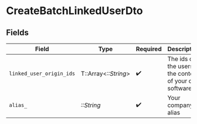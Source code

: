 # CreateBatchLinkedUserDto


## Fields

| Field                                                    | Type                                                     | Required                                                 | Description                                              | Example                                                  |
| -------------------------------------------------------- | -------------------------------------------------------- | -------------------------------------------------------- | -------------------------------------------------------- | -------------------------------------------------------- |
| `linked_user_origin_ids`                                 | T::Array<*::String*>                                     | :heavy_check_mark:                                       | The ids of the users in the context of your own software | [<br/>"id_1"<br/>]                                       |
| `alias_`                                                 | *::String*                                               | :heavy_check_mark:                                       | Your company alias                                       | acme                                                     |